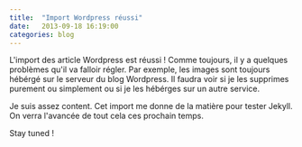 ```yaml
---
title:  "Import Wordpress réussi"
date:   2013-09-18 16:19:00
categories: blog
---
```


L'import des article Wordpress est réussi !
Comme toujours, il y a quelques problèmes qu'il va falloir régler.
Par exemple, les images sont toujours hébérgé sur le serveur du blog Wordpress. Il faudra voir si je les supprimes purement ou simplement ou si je les hébérges sur un autre service.

Je suis assez content. Cet import me donne de la matière pour tester Jekyll.
On verra l'avancée de tout cela ces prochain temps.

Stay tuned !
